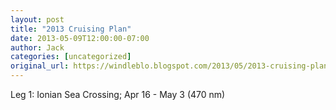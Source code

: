 ```yaml
---
layout: post
title: "2013 Cruising Plan"
date: 2013-05-09T12:00:00-07:00
author: Jack
categories: [uncategorized]
original_url: https://windleblo.blogspot.com/2013/05/2013-cruising-plan.html
---
```


Leg 1: Ionian Sea Crossing; Apr 16 - May 3 (470 nm)